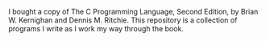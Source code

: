 I bought a copy of The C Programming Language, Second Edition, by Brian W. Kernighan and Dennis M. Ritchie. This repository is a collection of programs I write as I work my way through the book.